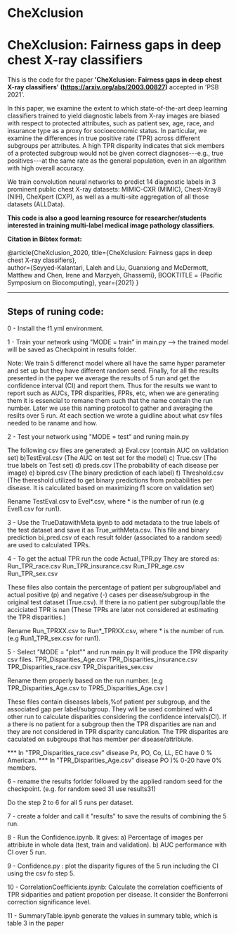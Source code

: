 # CheXclusion
# CheXclusion: Fairness gaps in deep chest X-ray classifiers

This is the code for the paper **'CheXclusion: Fairness gaps in deep chest X-ray classifiers' (https://arxiv.org/abs/2003.00827)** accepted in 'PSB 2021'.

In this paper, we examine the extent to which state-of-the-art deep learning classifiers trained to yield diagnostic labels from X-ray images are biased with respect to protected attributes, such as patient sex, age, race, and insurance type as a proxy for socioeconomic status. In particular, we examine the differences in true positive rate (TPR) across different subgroups per attributes. A high TPR disparity indicates that sick members of a protected subgroup would not be given correct diagnoses---e.g., true positives---at the same rate as the general population, even in an algorithm with high overall accuracy. 

We train convolution neural networks to predict 14 diagnostic labels in 3 prominent public chest X-ray datasets: MIMIC-CXR (MIMIC), Chest-Xray8 (NIH), CheXpert (CXP), as well as a multi-site aggregation of all those datasets (ALLData). 

**This code is also a good learning resource for researcher/students interested in training multi-label medical image pathology classifiers.** 

**Citation in Bibtex format:**

@article{CheXclusion_2020,
  title={CheXclusion: Fairness gaps in deep chest X-ray classifiers},  
  author={Seyyed-Kalantari, Laleh and Liu, Guanxiong and McDermott, Matthew and Chen, Irene and Marzyeh, Ghassemi},
  BOOKTITLE = {Pacific Symposium on Biocomputing},
  year={2021}
}


----------------------------------------------------------------------------------------------------------------------------
## Steps of runing code:
0 - Install the f1.yml environment. 

1 - Train your network using "MODE = train" in main.py --> the trained model will be saved as Checkpoint in results folder.

Note: We train 5 differenct model where all have the same hyper parameter and set up but they have different random seed. Finally, for all the results presented in the paper we average the results of 5 run and get the confidence interval (CI) and report them. Thus for the results we want to report such as AUCs, TPR disparities, FPRs, etc, when we are generating them it is essencial to remane them such that the name contain the run number. Later we use this naming protocol to gather and averaging the resilts over 5 run. At each section we wrote a guidline about what csv files needed to be raname and how.

2 - Test your network using "MODE = test" and runing main.py

The following csv files are generated: a) Eval.csv (contain AUC on validation set)  b)TestEval.csv (The AUC on test set for the model) c) True.csv (The true labels on Test set) d) preds.csv (The probability of each disease per image)  e) bipred.csv (The binary prediction of each label) f) Threshold.csv (The thereshold utilized to get binary predictions from probabilities per disease. It is calculated based on maximizing f1 score on validation set)

Rename TestEval.csv to Evel*.csv, where * is the number of run (e.g Evel1.csv for run1).

3 - Use the TrueDatawithMeta.ipynb to add metadata to the true labels of the test dataset and save it as True_withMeta.csv. This file and binary prediction bi_pred.csv of each result folder (associated to a random seed) are used to calculated TPRs.

4 - To get the actual TPR run the code Actual_TPR.py They are stored as: Run_TPR_race.csv Run_TPR_insurance.csv Run_TPR_age.csv Run_TPR_sex.csv

These files also contain the percentage of patient per subgroup/label and actual positive (p) and negative (-) cases per disease/subgroup in the original test dataset (True.csv). If there ia no patient per subgroup/lable the acciciated TPR is nan (These TPRs are later not considered at estimating the TPR disparities.)

Rename Run_TPRXX.csv to Run*_TPRXX.csv, where * is the number of run.(e.g Run1_TPR_sex.csv for run1).

5 - Select "MODE = "plot"" and run main.py It will produce the TPR disparity csv files.
TPR_Disparities_Age.csv TPR_Disparities_insurance.csv TPR_Disparities_race.csv TPR_Disparities_sex.csv

Rename them properly based on the run number. (e.g TPR_Disparities_Age.csv to TPR5_Disparities_Age.csv )

These files contain diseases labels,%of patient per subgroup, and the associated gap per label/subgroup. They will be used combined with 4 other run to calculate disparities considering the confidence intervals(CI). If a there is no patient for a subgroup then the TPR disparities are nan and they are not considered in TPR disparity canculation. The TPR disparites are caculated on subgroups that has member per disease/attribiute.

*** In "TPR_Disparities_race.csv" disease Px, PO, Co, LL, EC have 0 % American. *** In "TPR_Disparities_Age.csv" disease PO )% 0-20 have 0% members.

6 - rename the results forlder followed by the applied random seed for the checkpoint. (e.g. for random seed 31 use results31)

Do the step 2 to 6 for all 5 runs per dataset.

7 - create a folder and call it "results" to save the results of combining the 5 run.

8 - Run the Confidence.ipynb. It gives: a) Percentage of images per attribiute in whole data (test, train and validation). b) AUC performance with CI over 5 run.

9 - Confidence.py : plot the disparity figures of the 5 run including the CI using the csv fo step 5.

10 - CorrelationCoefficients.ipynb: Calculate the correlation coefficients of TPR sidparities and patient propotion per disease. It consider the Bonferroni correction significance level.

11 - SummaryTable.ipynb generate the values in summary table, which is table 3 in the paper
